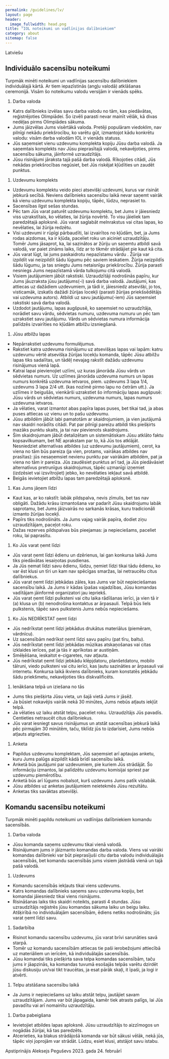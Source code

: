 ```yaml
---
permalink: /guidelines/lv/
layout: page
header:
  image_fullwidth: head.png
title: "IOL noteikumi un vadlīnijas dalībniekiem"
category: about
sitemap: false
---
```


Latviešu

## Individuālo sacensību noteikumi

Turpmāk minēti noteikumi un vadlīnijas sacensību dalībniekiem individuālajā kārtā. Ar tiem iepazīstinās (angļu valodā) atklāšanas ceremonijā. Visām šo noteikumu valodu versijām ir vienāds spēks.

1. Darba valoda
  * Katrs dalībnieks izvēlas savu darba valodu no tām, kas piedāvātas, reģistrējoties Olimpiādei. Šo izvēli parasti nevar mainīt vēlāk, kā divas nedēļas pirms Olimpiādes sākuma.
  * Jums jāizvēlas Jums visērtākā valoda. Pretēji populāram viedoklim, nav pilnīgi nekādu priekšrocību, ko varētu gūt, izmantojot kādu konkrētu valodu: visām darba valodām IOL ir vienāds statuss.
  * Jūs saņemsiet vienu uzdevumu komplekta kopiju Jūsu darba valodā. Ja saņemtais komplekts nav Jūsu pieprasītajā valodā, nekavējoties, pirms sacensību sākuma, jāinformē uzraudzītājs.
  * Jūsu risinājumi jāraksta tajā pašā darba valodā. Rīkojoties citādi, Jūs nekādas priekšrocības negūsiet, bet Jūs riskējat kļūdīties un zaudēt punktus.
1. Uzdevumu komplekts
  * Uzdevumu komplektu veido pieci atsevišķi uzdevumi, kurus var risināt jebkurā secībā. Neviens dalībnieks sacensību laikā nevar saņemt vairāk kā vienu uzdevumu komplekta kopiju, tāpēc, lūdzu, neprasiet to.
  * Sacensības ilgst sešas stundas.
  * Pēc tam Jūs varat paturēt uzdevumu komplektu, bet Jums ir jāiesniedz viss uzrakstītais, ko vēlaties, lai žūrija novērtē. To visu jāieliek tam paredzētajā aploksnē. Jūs varat saglabāt melnrakstus vai citas lapas, ko nevēlaties, lai žūrija redzētu.
  * Visi uzdevumi ir rūpīgi pārbaudīti, lai izvairītos no kļūdām, bet, ja Jums rodas aizdomas, ka ir kļūda, paceliet roku un aiciniet uzraudzītāju. Tomēr Jums jāsaprot, ka, lai sazinātos ar žūriju un saņemtu atbildi savā valodā, var paiet zināms laiks, līdz ar to tikmēr strādājiet pie kaut kā cita.
  * Jūs varat lūgt, lai jums paskaidrotu nepazīstamu vārdu . Žūrija var izpildīt vai neizpildīt šādu lūgumu pēc saviem ieskatiem. Žūrija neizpildīs šādu lūgumu, ja tas sniegtu Jums netaisnīgu priekšrocību. Žūrija parasti nesniegs Jums nepazīstamā vārda tulkojumu citā valodā. 
  * Visiem jautājumiem jābūt rakstiski. Uzraudzītāji nodrošinās papīru, kur  Jums jāuzraksta jūsu jautājums(-i) savā darba valodā. Jautājumi, kas attiecas uz dažādiem uzdevumiem, ja tādi ir, jāiesniedz atsevišķi, jo tos, visticamāk, izskatīs dažādi žūrijas locekļi (parasti žūrijas priekšsēdētājs vai uzdevuma autors). Atbildi uz savu jautājumu(-iem) Jūs saņemsiet rakstiski savā darba valodā. 
  * Uzdodot jautājumu, lapas augšpusē, ko saņemsiet no uzraudzītāja, norādiet savu vārdu, sēdvietas numuru, uzdevuma numuru un pēc tam uzrakstiet savu jautājumu. Vārds un sēdvietas numura informācija palīdzēs izvairīties no kļūdām atbilžu izsniegšanā.
1. Jūsu atbilžu lapas
  * Nepārrakstiet uzdevumu formulējumus.
  * Rakstiet katra uzdevuma risinājumu uz atsevišķas lapas vai lapām: katru uzdevumu vērtē atsevišķa žūrijas locekļu komanda, tāpēc Jūsu atbilžu lapas tiks sadalītas, un tādēļ nevajag rakstīt dažādu uzdevumu risinājumus vienā lapā.
  * Katrai lapai pievienojiet uzlīmi, uz kuras jānorāda Jūsu vārds un sēdvietas numurs. Uz uzlīmes jānorāda uzdevuma numurs un lapas numurs konkrētā uzdevuma ietvaros, piem. uzdevums 3 lapa 1/4, uzdevums 3 lapa 2/4 utt. (kas nozīmē pirmo lapu no četrām utt.). Ja uzlīmes ir beigušās, vienkārši uzrakstiet šo informāciju lapas augšpusē: Jūsu vārds un sēdvietas numurs, uzdevuma numurs, lapas numurs uzdevuma ietvaros.
  * Ja vēlaties, varat izmantot abas papīra lapas puses, bet tikai tad, ja abas puses attiecas uz vienu un to pašu uzdevumu.
  * Jūsu atbildēm jābūt labi pamatotām ar skaidrojumiem, ja vien jautājumā nav skaidri norādīts citādi. Pat par pilnīgi pareizu atbildi tiks piešķirts mazāks punktu skaits, ja tai nav pievienots skaidrojums.
  * Šim skaidrojumam jābūt detalizētam un sistemātiskam Jūsu atklāto faktu kopsavilkumam, bet NE aprakstam par to, kā Jūs tos atklājāt. Nesniedziet alternatīvas atbildes (uz uzdevumu jautājumiem), cerot, ka viena no tām būs pareiza (ja vien, protams, vairākas atbildes nav prasītas): jūs nesaņemsiet nevienu punktu par vairākām atbildēm, pat ja viena no tām ir pareiza. Jūs zaudēsiet punktus arī tad, ja Jūs piedāvāsiet alternatīvus pretrunīgus skaidrojumus, tāpēc uzmanīgi izņemiet (izdzēsiet vai izsvītrojiet) jebko, ko nevēlaties iekļaut savā atbildē.
  * Beigās ievietojiet atbilžu lapas tam paredzētajā aploksnē.
1. Kas Jums jāņem līdzi
  * Kaut kas, ar ko rakstīt: labāk pildspalva, nevis zīmulis, bet tas nav obligāti. Dažādu krāsu izmantošana var padarīt Jūsu skaidrojumu labāk saprotamu, bet Jums jāizvairās no sarkanās krāsas, kuru tradicionāli izmanto žūrijas locekļi.
  * Papīrs tiks nodrošināts. Ja Jums vajag vairāk papīra, dodiet ziņu uzraudzītājam, paceļot roku.
  * Dažas rezerves pildspalvas būs pieejamas: ja nepieciešams, paceliet roku, lai paprasītu.
1. Ko Jūs varat ņemt līdzi
  * Jūs varat ņemt līdzi ēdienu un dzērienus, lai gan konkursa laikā Jums tiks piedāvātas iesaiņotas pusdienas.
  * Ja Jūs ņemat līdzi savu ēdienu, lūdzu, ņemiet līdzi tikai tādu ēdienu, ko var ēst klusi un tīri un kam nav spēcīgas smaržas, lai netraucētu citus dalībniekus.
  * Jūs varat ņemt līdzi jebkādas zāles, kas Jums var būt nepieciešamas sacensību laikā. Ja Jums ir kādas īpašas vajadzības, Jūsu komandas vadītājam jāinformē organizatori jau iepriekš.
  * Jūs varat ņemt līdzi pulksteni vai citu laika rādīšanas ierīci, ja vien tā ir (a) klusa un (b) nenodrošina kontaktus ar ārpasauli. Telpā būs liels pulkstenis, tāpēc savs pulkstenis Jums nebūs nepieciešams.
1. Ko Jūs NEDRĪKSTAT ņemt līdzi
  * Jūs nedrīkstat ņemt līdzi jebkādus drukātus materiālus (piemēram, vārdnīcu). 
  * Uz sacensībām nedrīkst ņemt līdzi savu papīru (pat tīru, baltu).
  * Jūs nedrīkstat ņemt līdzi jebkādas mūzikas atskaņošanas vai citas izklaides ierīces, pat ja tās ir aprīkotas ar austiņām.
  * Smēķēšana, ieskaitot e-cigaretes, nav atļauta.
  * Jūs nedrīkstat ņemt līdzi jebkādu klēpjdatoru, planšetdatoru, mobilo tālruni, viedo pulksteni vai citu ierīci, kas ļautu sazināties ar ārpasauli vai internetu. Konkursa laikā ikviens dalībnieks, kuram konstatēs jebkādu šādu priekšmetu, nekavējoties tiks diskvalificēts.
1. Ienākšana telpā un iziešana no tās
  * Jums tiks piešķirta Jūsu vieta, un šajā vietā Jums ir jāsēž.
  * Ja būsiet nokavējis vairāk nekā 30 minūtes, Jums nebūs atļauts iekļūt telpā.
  * Ja vēlaties uz laiku atstāt telpu, paceliet roku. Uzraudzītājs Jūs pavadīs. Centieties netraucēt citus dalībniekus.
  * Jūs varat iesniegt savus risinājumus un atstāt sacensības jebkurā laikā pēc pirmajām 30 minūtēm, taču, tiklīdz jūs to izdarīsiet, Jums nebūs atļauts atgriezties.
1. Anketa
  * Papildus uzdevumu komplektam, Jūs saņemsiet arī aptaujas anketu, kuru Jums palūgs aizpildīt kādā brīdī sacensību laikā.
  * Anketā būs jautājumi par uzdevumiem, pie kuriem Jūs strādājāt. Šo informāciju izmantos, lai palīdzētu uzdevumu komisijai spriest par uzdevumu piemērotību.
  * Anketā būs arī lūgums nobalsot, kurš uzdevums Jums patīk vislabāk.
  * Jūsu atbildes uz anketas jautājumiem neietekmēs Jūsu rezultātu.
  * Anketas tiks savāktas atsevišķi.

## Komandu sacensību noteikumi

Turpmāk minēti papildu noteikumi un vadlīnijas dalībniekiem komandu sacensībās.

1. Darba valoda
  * Jūsu komanda saņems uzdevumu tikai vienā valodā.
  * Risinājumam jums ir jāizmanto komandas darba valoda. Viens vai vairāki komandas dalībnieki var būt pieprasījuši citu darba valodu individuālajās sacensībās, bet komandu sacensībās jums visiem jāstrādā vienā un tajā pašā valodā.
1. Uzdevums
  * Komandu sacensībās iekļauts tikai viens uzdevums.
  * Katrs komandas dalībnieks saņems savu uzdevuma kopiju, bet komandai jāiesniedz tikai viens risinājums.
  * Risināšanas laiks tiks skaidri noteikts, parasti 4 stundas. Jūsu uzraudzītājs reģistrēs jūsu komandas sākuma laiku un beigu laiku. Atšķirībā no individuālajām sacensībām, ēdiens netiks nodrošināts; jūs varat ņemt līdzi savu.
1. Sadarbība
  * Risinot komandu sacensību uzdevumu, jūs varat brīvi sarunāties savā starpā.
  * Tomēr uz komandu sacensībām attiecas tie paši ierobežojumi attiecībā uz materiāliem un ierīcēm, kā individuālajās sacensībās.
  * Jūsu komandai tiks piešķirta sava telpa komandas sacensībām, taču jums ir jāapzinās, ka komandas tuvumā esošajās telpās varētu dzirdēt jūsu diskusiju un/vai tikt traucētas, ja esat pārāk skaļi, it īpaši, ja logi ir atvērti.
1. Telpu atstāšana sacensību laikā
  * Ja Jums ir nepieciešams uz laiku atstāt telpu, jautājiet savam uzraudzītājam. Jums var būt jāpagaida, kamēr tiek atrasts palīgs, lai Jūs pavadītu vai arī nomainītu uzraudzītāju.
1. Darba pabeigšana
  * Ievietojiet atbildes lapas aploksnē. Jūsu uzraudzītājs to aizzīmogos un nogādās žūrijai, kā tas paredzēts.
  * Atcerieties, ka blakus strādājošā komanda var būt sākusi vēlāk, nekā jūs, tāpēc viņi joprojām var strādāt. Lūdzu, esiet klusi, atstājot savu istabu.

Apstiprinājis Aleksejs Peguševs 2023. gada 24. februārī
